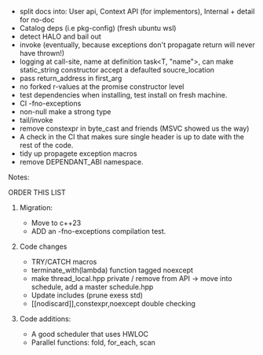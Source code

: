 

- split docs into: User api, Context API (for implementors), Internal + detail for no-doc
- Catalog deps (i.e pkg-config) (fresh ubuntu wsl)
- detect HALO and bail out
- invoke (eventually<T>, because exceptions don't propagate return will never have thrown!) 
- logging at call-site, name at definition task<T, "name">, can make static_string constructor accept a defaulted soucre_location
- pass return_address in first_arg
- no forked r-values at the promise constructor level
- test dependencies when installing, test install on fresh machine.
- CI -fno-exceptions
- non-null make a strong type
- tail/invoke
- remove constexpr in byte_cast and friends (MSVC showed us the way)
- A check in the CI that makes sure single header is up to date with the rest of the code.
- tidy up propagete exception macros
- remove DEPENDANT_ABI namespace.

Notes:

ORDER THIS LIST


1. Migration:
      - Move to c++23
      - ADD an -fno-exceptions compilation test.

2. Code changes
      - TRY/CATCH macros
      - terminate_with(lambda) function tagged noexcept
      - make thread_local.hpp private / remove from API -> move into schedule, add a master schedule.hpp
      - Update includes (prune exess std)
      - [[nodiscard]],constexpr,noexcept double checking
      
3. Code additions:
      - A good scheduler that uses HWLOC
      - Parallel functions: fold, for_each, scan















